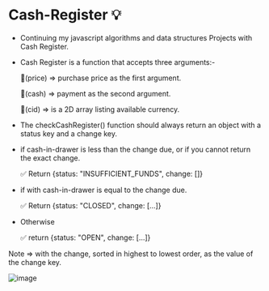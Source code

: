 # Cash-Register 💡
- Continuing my javascript algorithms and data structures Projects with Cash Register.
  
- Cash Register is a function that accepts three arguments:-
  
  🔗(price) => purchase price as the first argument.

  🔗(cash) => payment as the second argument.

  🔗(cid) => is a 2D array listing available currency.

 - The checkCashRegister() function should always return an object with a status key and a change key.
 
 - if cash-in-drawer is less than the change due, or if you cannot return the exact change.
   
   ✅ Return {status: "INSUFFICIENT_FUNDS", change: []}

 - if with cash-in-drawer  is equal to the change due.

   ✅ Return {status: "CLOSED", change: [...]}

 - Otherwise

   ✅ return {status: "OPEN", change: [...]}
   
 Note => with the change, sorted in highest to lowest order, as the value of the change key.

 ![image](https://github.com/Hager-elhwarii/Cash-Register/assets/80959882/29711409-bd86-47b4-8d37-e8920dc77505)

   
      
